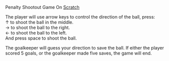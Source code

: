Penalty Shootout Game On <a href="https://scratch.mit.edu/projects/1040835710/">Scratch</a>

The player will use arrow keys to control the direction of the ball, press: <br> 
↑ to shoot the ball in the middle. <br>
→ to shoot the ball to the right. <br>
← to shoot the ball to the left. <br>
And press space to shoot the ball. <br>

The goalkeeper will guess your direction to save the ball.
If either the player scored 5 goals, or the goalkeeper made five saves, the game will end.
